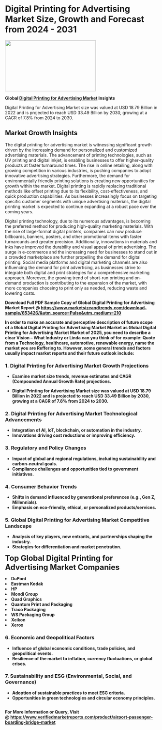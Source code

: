 <H1>Digital Printing for Advertising Market Size, Growth and Forecast from 2024 - 2031</H1><img class="aligncenter size-medium wp-image-584254" src="https://thirdeyenews.in/wp-content/uploads/2024/09/Global-Market-Research-300x168.jpeg" alt="" width="300" height="168" /><p><strong>Global&nbsp;<a href="https://www.marketsizeandtrends.com/download-sample/653426/&amp;utm_source=Pulse&amp;utm_medium=210">Digital Printing for Advertising Market</a> Insights</strong></p><p>Digital Printing for Advertising Market size was valued at USD 18.79 Billion in 2022 and is projected to reach USD 33.49 Billion by 2030, growing at a CAGR of 7.8% from 2024 to 2030.</p><p><h2>Market Growth Insights</h2> <p>The digital printing for advertising market is witnessing significant growth driven by the increasing demand for personalized and customized advertising materials. The advancement of printing technologies, such as UV printing and digital inkjet, is enabling businesses to offer higher-quality products at faster turnaround times. The rise in online retailing, along with growing competition in various industries, is pushing companies to adopt innovative advertising strategies. Furthermore, the demand for environmentally friendly printing solutions is creating new opportunities for growth within the market. Digital printing is rapidly replacing traditional methods like offset printing due to its flexibility, cost-effectiveness, and quick production capabilities. As businesses increasingly focus on targeting specific customer segments with unique advertising materials, the digital printing market is expected to continue expanding at a robust pace over the coming years.</p> <p><strong></strong></p> <p>Digital printing technology, due to its numerous advantages, is becoming the preferred method for producing high-quality marketing materials. With the rise of large-format digital printers, companies can now produce billboards, banners, posters, and other promotional items with faster turnarounds and greater precision. Additionally, innovations in materials and inks have improved the durability and visual appeal of print advertising. The surge in e-commerce and the increasing need for businesses to stand out in a crowded marketplace are further propelling the demand for digital printing. Social media platforms and digital marketing channels are also influencing the demand for print advertising, as businesses strive to integrate both digital and print strategies for a comprehensive marketing approach. Moreover, the growing trend of short-run printing and on-demand production is contributing to the expansion of the market, with more companies choosing to print only as needed, reducing waste and lowering costs.</p> <p><strong></p><p><span class=""><strong>Download Full PDF Sample Copy of Global Digital Printing for Advertising Market Report</strong> @ <a href="https://www.marketsizeandtrends.com/download-sample/653426/&amp;utm_source=Pulse&amp;utm_medium=210" target="_blank">https://www.marketsizeandtrends.com/download-sample/653426/&amp;utm_source=Pulse&amp;utm_medium=210</a></span></p><p>In order to make an accurate and perceptive description of future scope of a Global&nbsp;Digital Printing for Advertising Market Market as Global&nbsp;Digital Printing for Advertising Market Market of 2025, you need to describe a clear Vision &ndash; What Industry or Linda can you think of for example: Quote from a Technology, healthcare, automotive, renewable energy, name the market you are Reffering to. However, some general trends and factors usually impact market reports and their future outlook include:</p><h3>1.&nbsp;<strong>Digital Printing for Advertising Market Growth Projections</strong></h3><ul><li>Examine market size trends, revenue estimates and CAGR (Compounded Annual Growth Rate) projections.</li><li><p>Digital Printing for Advertising Market size was valued at USD 18.79 Billion in 2022 and is projected to reach USD 33.49 Billion by 2030, growing at a CAGR of 7.8% from 2024 to 2030.</p></li></ul><h3>2.&nbsp;<strong>Digital Printing for Advertising Market Technological Advancements</strong></h3><ul><li>Integration of AI, IoT, blockchain, or automation in the industry.</li><li>Innovations driving cost reductions or improving efficiency.</li></ul><h3>3.&nbsp;<strong>Regulatory and Policy Changes</strong></h3><ul><li>Impact of global and regional regulations, including sustainability and carbon-neutral goals.</li><li>Compliance challenges and opportunities tied to government initiatives.</li></ul><h3>4.&nbsp;<strong>Consumer Behavior Trends</strong></h3><ul><li>Shifts in demand influenced by generational preferences (e.g., Gen Z, Millennials).</li><li>Emphasis on eco-friendly, ethical, or personalized products/services.</li></ul><h3>5.&nbsp;<strong>Global Digital Printing for Advertising Market Competitive Landscape</strong></h3><ul><li>Analysis of key players, new entrants, and partnerships shaping the industry.</li><li>Strategies for differentiation and market penetration.</li></ul><p data-pm-slice="1 1 []"><span style="color: inherit; font-family: inherit; font-size: 25px;">Top Global Digital Printing for Advertising Market Companies</span></p><div class="" data-test-id=""><p><li>DuPont</li><li> Eastman Kodak</li><li> HP</li><li> Mondi Group</li><li> Quad Graphics</li><li> Quantum Print and Packaging</li><li> Traco Packaging</li><li> WS Packaging Group</li><li> Xeikon</li><li> Xerox</li></p></div><h3>6.&nbsp;<strong>Economic and Geopolitical Factors</strong></h3><ul><li>Influence of global economic conditions, trade policies, and geopolitical events.</li><li>Resilience of the market to inflation, currency fluctuations, or global crises.</li></ul><h3>7.&nbsp;<strong>Sustainability and ESG (Environmental, Social, and Governance)</strong></h3><ul><li>Adoption of sustainable practices to meet ESG criteria.</li><li>Opportunities in green technologies and circular economy principles.</li></ul><h2><strong style="font-size: 14px;">For More Information or Query, Visit @&nbsp;</strong><a style="background-color: #ffffff; font-size: 14px;" href="https://www.marketsizeandtrends.com/report/digital-printing-for-advertising-market/" target="_blank">https://www.verifiedmarketreports.com/product/airport-passenger-boarding-bridge-market</a></h2>
